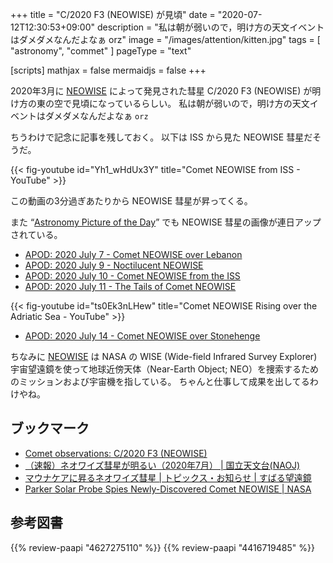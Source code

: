 +++
title = "C/2020 F3 (NEOWISE) が見頃"
date =  "2020-07-12T12:30:53+09:00"
description = "私は朝が弱いので，明け方の天文イベントはダメダメなんだよなぁ orz"
image = "/images/attention/kitten.jpg"
tags = [ "astronomy", "commet" ]
pageType = "text"

[scripts]
  mathjax = false
  mermaidjs = false
+++

2020年3月に [NEOWISE] によって発見された彗星 C/2020 F3 (NEOWISE) が明け方の東の空で見頃になっているらしい。
私は朝が弱いので，明け方の天文イベントはダメダメなんだよなぁ `orz`

ちうわけで記念に記事を残しておく。
以下は ISS から見た NEOWISE 彗星だそうだ。

{{< fig-youtube id="Yh1_wHdUx3Y" title="Comet NEOWISE from ISS - YouTube" >}}

この動画の3分過ぎあたりから NEOWISE 彗星が昇ってくる。

また “[Astronomy Picture of the Day](https://apod.nasa.gov/apod/)” でも NEOWISE 彗星の画像が連日アップされている。

- [APOD: 2020 July 7 - Comet NEOWISE over Lebanon](https://apod.nasa.gov/apod/ap200707.html)
- [APOD: 2020 July 9 - Noctilucent NEOWISE](https://apod.nasa.gov/apod/ap200709.html)
- [APOD: 2020 July 10 - Comet NEOWISE from the ISS](https://apod.nasa.gov/apod/ap200710.html)
- [APOD: 2020 July 11 - The Tails of Comet NEOWISE](https://apod.nasa.gov/apod/ap200711.html)

{{< fig-youtube id="ts0Ek3nLHew" title="Comet NEOWISE Rising over the Adriatic Sea - YouTube" >}}

- [APOD: 2020 July 14 - Comet NEOWISE over Stonehenge](https://apod.nasa.gov/apod/ap200714.html)

ちなみに [NEOWISE] は NASA の WISE (Wide-field Infrared Survey Explorer) 宇宙望遠鏡を使って地球近傍天体（Near-Earth Object; NEO）を捜索するためのミッションおよび宇宙機を指している。
ちゃんと仕事して成果を出してるわけやね。

## ブックマーク

- [Comet observations: C/2020 F3 (NEOWISE)](https://lesia.obspm.fr/comets/lib/display-obs1.php?Num=22142)
- [（速報）ネオワイズ彗星が明るい（2020年7月） | 国立天文台(NAOJ)](https://www.nao.ac.jp/astro/sky/2020/07-topics05.html)
- [マウナケアに昇るネオワイズ彗星 | トピックス・お知らせ | すばる望遠鏡](https://subarutelescope.org/jp/news/topics/2020/07/08/2870.html)
- [Parker Solar Probe Spies Newly-Discovered Comet NEOWISE | NASA](https://www.nasa.gov/feature/goddard/2020/nasa-s-parker-solar-probe-spies-newly-discovered-comet-neowise/)

[NEOWISE]: https://www.nasa.gov/mission_pages/neowise/main/ "NEOWISE | NASA"

## 参考図書

{{% review-paapi "4627275110" %}} <!-- 天体物理学 -->
{{% review-paapi "4416719485" %}} <!-- 天文年鑑 2020年版 -->
